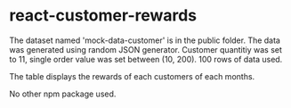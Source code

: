 # react-customer-rewards

The dataset named 'mock-data-customer' is in the public folder. The data was generated using random JSON generator. Customer quantitiy was set to 11, single order value was set between (10, 200). 100 rows of data used.

The table displays the rewards of each customers of each months.

No other npm package used.
